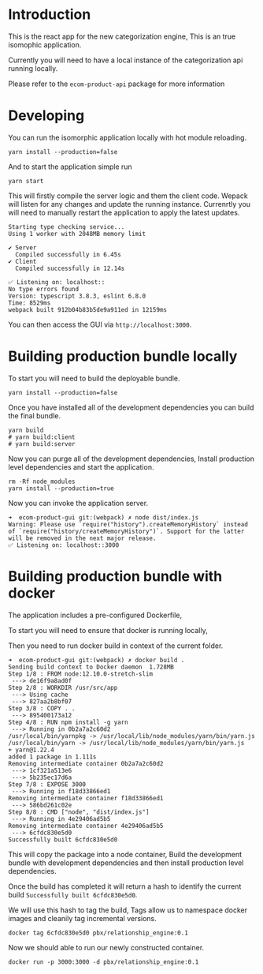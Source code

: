 # Introduction

This is the react app for the new categorization engine, This is an true isomophic application.

Currently you will need to have a local instance of the categorization api running locally.

Please refer to the `ecom-product-api` package for more information

# Developing

You can run the isomorphic application locally with hot module reloading.

```
yarn install --production=false
```

And to start the application simple run

```
yarn start
```

This will firstly compile the server logic and them the client code. Wepack will listen for any changes and update the running instance. Currenrtly you will need to manually restart the application to apply the latest updates.

```
Starting type checking service...
Using 1 worker with 2048MB memory limit

✔ Server
  Compiled successfully in 6.45s
✔ Client
  Compiled successfully in 12.14s

✅ Listening on: localhost::
No type errors found
Version: typescript 3.8.3, eslint 6.8.0
Time: 8529ms
webpack built 912b04b83b5de9a911ed in 12159ms
```

You can then access the GUI via `http://localhost:3000`.

# Building production bundle locally

To start you will need to build the deployable bundle.

```
yarn install --production=false
```

Once you have installed all of the development dependencies you can build the final bundle.

```
yarn build
# yarn build:client
# yarn build:server
```

Now you can purge all of the development dependencies, Install production level dependencies and start the application.

```
rm -Rf node_modules
yarn install --production=true
```

Now you can invoke the application server.

```
➜  ecom-product-gui git:(webpack) ✗ node dist/index.js
Warning: Please use `require("history").createMemoryHistory` instead of `require("history/createMemoryHistory")`. Support for the latter will be removed in the next major release.
✅ Listening on: localhost::3000
```

# Building production bundle with docker

The application includes a pre-configured Dockerfile,

To start you will need to ensure that docker is running locally,

Then you need to run docker build in context of the current folder.

```
➜  ecom-product-gui git:(webpack) ✗ docker build .
Sending build context to Docker daemon  1.728MB
Step 1/8 : FROM node:12.10.0-stretch-slim
 ---> de16f9a8ad0f
Step 2/8 : WORKDIR /usr/src/app
 ---> Using cache
 ---> 827aa2b8bf07
Step 3/8 : COPY . .
 ---> 895400173a12
Step 4/8 : RUN npm install -g yarn
 ---> Running in 0b2a7a2c60d2
/usr/local/bin/yarnpkg -> /usr/local/lib/node_modules/yarn/bin/yarn.js
/usr/local/bin/yarn -> /usr/local/lib/node_modules/yarn/bin/yarn.js
+ yarn@1.22.4
added 1 package in 1.111s
Removing intermediate container 0b2a7a2c60d2
 ---> 1cf321a513e6
 ---> 5b235ec17d6a
Step 7/8 : EXPOSE 3000
 ---> Running in f18d33866ed1
Removing intermediate container f18d33866ed1
 ---> 586bd261c02e
Step 8/8 : CMD ["node", "dist/index.js"]
 ---> Running in 4e29406ad5b5
Removing intermediate container 4e29406ad5b5
 ---> 6cfdc830e5d0
Successfully built 6cfdc830e5d0
```

This will copy the package into a node container, Build the development bundle with development dependencies and then install production level dependencies.

Once the build has completed it will return a hash to identify the current build `Successfully built 6cfdc830e5d0`.

We will use this hash to tag the build, Tags allow us to namespace docker images and cleanily tag incremental versions.

```
docker tag 6cfdc830e5d0 pbx/relationship_engine:0.1
```

Now we should able to run our newly constructed container.

```
docker run -p 3000:3000 -d pbx/relationship_engine:0.1
```

